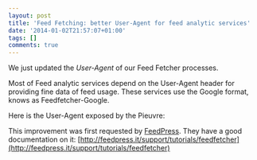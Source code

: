 ```yaml
---
layout: post
title: 'Feed Fetching: better User-Agent for feed analytic services'
date: '2014-01-02T21:57:07+01:00'
tags: []
comments: true
---
```

We just updated the *User-Agent* of our Feed Fetcher processes.

Most of Feed analytic services depend on the User-Agent header for providing fine data of feed usage. These services use the Google format, knows as Feedfetcher-Google.

Here is the User-Agent exposed by the Pieuvre:

<script src="https://gist.github.com/thepieuvre/8226566.js" type="text/javascript"></script>

This improvement was first requested by [FeedPress](http://feedpress.it). They have a good documentation on it: [http://feedpress.it/support/tutorials/feedfetcher](http://feedpress.it/support/tutorials/feedfetcher)
